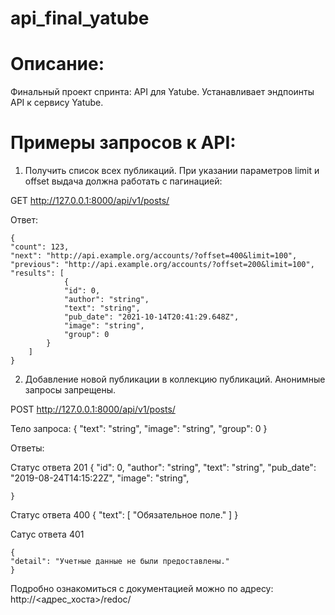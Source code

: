 # api_final_yatube

# Описание:

Финальный проект спринта: API для Yatube.
Устанавливает эндпоинты API к сервису Yatube.


# Примеры запросов к API:

1. Получить список всех публикаций. При указании параметров limit и offset выдача должна работать с пагинацией:

GET http://127.0.0.1:8000/api/v1/posts/

Ответ:

    {
    "count": 123,
    "next": "http://api.example.org/accounts/?offset=400&limit=100",
    "previous": "http://api.example.org/accounts/?offset=200&limit=100",
    "results": [
                {
                "id": 0,
                "author": "string",
                "text": "string",
                "pub_date": "2021-10-14T20:41:29.648Z",
                "image": "string",
                "group": 0
            }
        ]
    }
    

2. Добавление новой публикации в коллекцию публикаций. Анонимные запросы запрещены.

POST http://127.0.0.1:8000/api/v1/posts/

Тело запроса:
    {
        "text": "string",
        "image": "string",
        "group": 0
    }

Ответы:

Статус ответа 201
    {
        "id": 0,
        "author": "string",
        "text": "string",
        "pub_date": "2019-08-24T14:15:22Z",
        "image": "string",
     
    }

Статус ответа 400
    {
        "text":
        [
            "Обязательное поле."
        ]
    }

Сатус ответа 401

    {
    "detail": "Учетные данные не были предоставлены."
    }

Подробно ознакомиться с документацией можно по адресу: http://<адрес_хоста>/redoc/